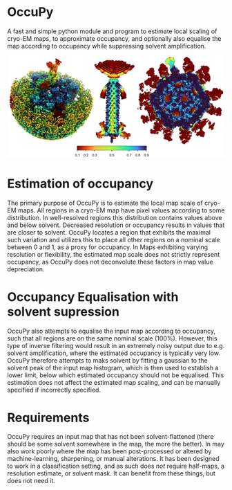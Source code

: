 # OccuPy 

A fast and simple python module and program to estimate local scaling of cryo-EM maps, to approximate 
occupancy, and optionally also equalise the map according to occupancy while suppressing solvent amplification.

![image](resources/PhageTail.png)


# Estimation of occupancy 
The primary purpose of OccuPy is to estimate the local map scale of cryo-EM maps. All regions in a cryo-EM map 
have pixel values according to some distribution. In well-resolved regions this distribution contains values 
above and below solvent. Decreased resolution or occupancy results in values that are closer to solvent. OccuPy 
locates a region that exhibits the maximal such variation and utilizes this to place all other regions on a nominal 
scale between 0 and 1, as a proxy for occupancy. In Maps exhibiting varying resolution or flexibility, the estimated 
map scale does not strictly represent occupancy, as OccuPy does not deconvolute these factors in map value depreciation. 

# Occupancy Equalisation with solvent supression
OccuPy also attempts to equalise the input map according to occupancy, such that all regions are on the same nominal 
scale (100%). However, this type of inverse filtering would result in an extremely noisy output due to e.g. solvent 
amplification, where the estimated occupancy is typically very low. OccuPy therefore attempts to maks solvent by 
fitting a gaussian to the solvent peak of the input map histogram, which is then used to establish a lower limit, 
below which estimated occupancy should not be equalised. This estimation does not affect the estimated map scaling, 
and can be manually specified if incorrectly specified. 

# Requirements
OccuPy requires an input map that has not been solvent-flattened (there should be some solvent somewhere in the map, 
the more the better). In may also work poorly where the map has been post-processed or altered by machine-learning, 
sharpening, or manual alterations. It has been designed to work in a classification setting, and as such does *not* 
require half-maps, a resolution estimate, or solvent mask. It can benefit from these things, but does not need it. 



